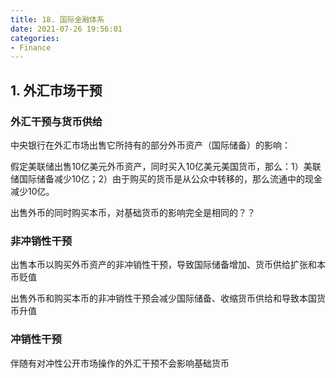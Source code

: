 ```yaml
---
title: 18. 国际金融体系
date: 2021-07-26 19:56:01
categories:
- Finance
---
```

## 1. 外汇市场干预

### 外汇干预与货币供给

中央银行在外汇市场出售它所持有的部分外币资产（国际储备）的影响：

假定美联储出售10亿美元外币资产，同时买入10亿美元美国货币，那么：1）美联储国际储备减少10亿；2）由于购买的货币是从公众中转移的，那么流通中的现金减少10亿。

出售外币的同时购买本币，对基础货币的影响完全是相同的？？

### 非冲销性干预

出售本币以购买外币资产的非冲销性干预，导致国际储备增加、货币供给扩张和本币贬值

出售外币和购买本币的非冲销性干预会减少国际储备、收缩货币供给和导致本国货币升值

### 冲销性干预

伴随有对冲性公开市场操作的外汇干预不会影响基础货币